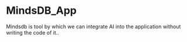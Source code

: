 # MindsDB_App
Mindsdb is tool by which we can integrate AI into the application without writing the code of it..
